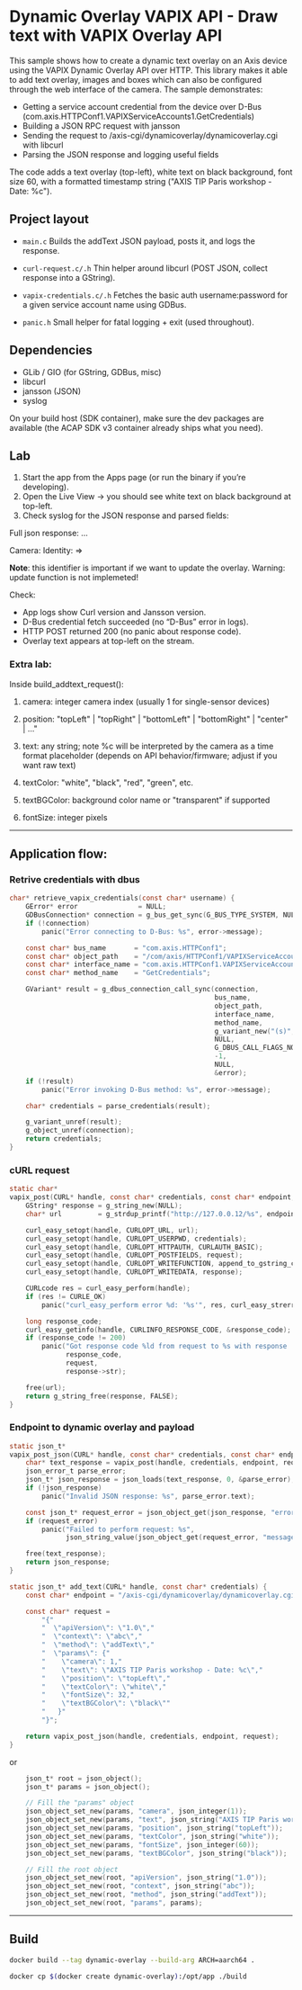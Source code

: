 # Dynamic Overlay VAPIX API - Draw text with VAPIX Overlay API

This sample shows how to create a dynamic text overlay on an Axis device using the VAPIX Dynamic Overlay API over HTTP. This library makes it able to add text overlay, images and boxes which can also be configured through the web interface of the camera. The sample demonstrates:

- Getting a service account credential from the device over D-Bus (com.axis.HTTPConf1.VAPIXServiceAccounts1.GetCredentials)
- Building a JSON RPC request with jansson
- Sending the request to /axis-cgi/dynamicoverlay/dynamicoverlay.cgi with libcurl
- Parsing the JSON response and logging useful fields

The code adds a text overlay (top-left), white text on black background, font size 60, with a formatted timestamp string ("AXIS TIP Paris workshop - Date: %c").

## Project layout

- `main.c`
Builds the addText JSON payload, posts it, and logs the response.

- `curl-request.c/.h`
Thin helper around libcurl (POST JSON, collect response into a GString).

- `vapix-credentials.c/.h`
Fetches the basic auth username:password for a given service account name using GDBus.

- `panic.h`
Small helper for fatal logging + exit (used throughout).

## Dependencies

- GLib / GIO (for GString, GDBus, misc)
- libcurl
- jansson (JSON)
- syslog

On your build host (SDK container), make sure the dev packages are available (the ACAP SDK v3 container already ships what you need).

## Lab

1. Start the app from the Apps page (or run the binary if you’re developing).
2. Open the Live View → you should see white text on black background at top-left.
3. Check syslog for the JSON response and parsed fields:

Full json response: ...

Camera: <id>
Identity: <overlay-identity> => 

**Note**: this identifier is important if we want to update the overlay. Warning: update function  is not implemeted!

Check:

- App logs show Curl version and Jansson version.
- D-Bus credential fetch succeeded (no “D-Bus” error in logs).
- HTTP POST returned 200 (no panic about response code).
- Overlay text appears at top-left on the stream.

### Extra lab:

Inside build_addtext_request():

1. camera: integer camera index (usually 1 for single-sensor devices)
2. position: "topLeft" | "topRight" | "bottomLeft" | "bottomRight" | "center" | ..."
3. text: any string; note %c will be interpreted by the camera as a time format placeholder (depends on API behavior/firmware; adjust if you want raw text)

4. textColor: "white", "black", "red", "green", etc.
5. textBGColor: background color name or "transparent" if supported
6. fontSize: integer pixels

---

## Application flow:

### Retrive credentials with dbus

```c
char* retrieve_vapix_credentials(const char* username) {
    GError* error               = NULL;
    GDBusConnection* connection = g_bus_get_sync(G_BUS_TYPE_SYSTEM, NULL, &error);
    if (!connection)
        panic("Error connecting to D-Bus: %s", error->message);

    const char* bus_name       = "com.axis.HTTPConf1";
    const char* object_path    = "/com/axis/HTTPConf1/VAPIXServiceAccounts1";
    const char* interface_name = "com.axis.HTTPConf1.VAPIXServiceAccounts1";
    const char* method_name    = "GetCredentials";

    GVariant* result = g_dbus_connection_call_sync(connection,
                                                   bus_name,
                                                   object_path,
                                                   interface_name,
                                                   method_name,
                                                   g_variant_new("(s)", username),
                                                   NULL,
                                                   G_DBUS_CALL_FLAGS_NONE,
                                                   -1,
                                                   NULL,
                                                   &error);
    if (!result)
        panic("Error invoking D-Bus method: %s", error->message);

    char* credentials = parse_credentials(result);

    g_variant_unref(result);
    g_object_unref(connection);
    return credentials;
}
```

### cURL request

```c
static char*
vapix_post(CURL* handle, const char* credentials, const char* endpoint, const char* request) {
    GString* response = g_string_new(NULL);
    char* url         = g_strdup_printf("http://127.0.0.12/%s", endpoint);

    curl_easy_setopt(handle, CURLOPT_URL, url);
    curl_easy_setopt(handle, CURLOPT_USERPWD, credentials);
    curl_easy_setopt(handle, CURLOPT_HTTPAUTH, CURLAUTH_BASIC);
    curl_easy_setopt(handle, CURLOPT_POSTFIELDS, request);
    curl_easy_setopt(handle, CURLOPT_WRITEFUNCTION, append_to_gstring_callback);
    curl_easy_setopt(handle, CURLOPT_WRITEDATA, response);

    CURLcode res = curl_easy_perform(handle);
    if (res != CURLE_OK)
        panic("curl_easy_perform error %d: '%s'", res, curl_easy_strerror(res));

    long response_code;
    curl_easy_getinfo(handle, CURLINFO_RESPONSE_CODE, &response_code);
    if (response_code != 200)
        panic("Got response code %ld from request to %s with response '%s'",
              response_code,
              request,
              response->str);

    free(url);
    return g_string_free(response, FALSE);
}

```

### Endpoint to dynamic overlay and payload

```c
static json_t*
vapix_post_json(CURL* handle, const char* credentials, const char* endpoint, const char* request) {
    char* text_response = vapix_post(handle, credentials, endpoint, request);
    json_error_t parse_error;
    json_t* json_response = json_loads(text_response, 0, &parse_error);
    if (!json_response)
        panic("Invalid JSON response: %s", parse_error.text);

    const json_t* request_error = json_object_get(json_response, "error");
    if (request_error)
        panic("Failed to perform request: %s",
              json_string_value(json_object_get(request_error, "message")));

    free(text_response);
    return json_response;
}
```
```c
static json_t* add_text(CURL* handle, const char* credentials) {
    const char* endpoint = "/axis-cgi/dynamicoverlay/dynamicoverlay.cgi";

    const char* request =
        "{"
        "  \"apiVersion\": \"1.0\","
        "  \"context\": \"abc\","
        "  \"method\": \"addText\","
        "  \"params\": {"
        "    \"camera\": 1,"
        "    \"text\": \"AXIS TIP Paris workshop - Date: %c\","
        "    \"position\": \"topLeft\","
        "    \"textColor\": \"white\","
        "    \"fontSize\": 32,"
        "    \"textBGColor\": \"black\""  
        "   }"
        "}";

    return vapix_post_json(handle, credentials, endpoint, request);
}
```
or
```c
    json_t* root = json_object();
    json_t* params = json_object();

    // Fill the "params" object
    json_object_set_new(params, "camera", json_integer(1));
    json_object_set_new(params, "text", json_string("AXIS TIP Paris workshop - Date: %c"));
    json_object_set_new(params, "position", json_string("topLeft"));
    json_object_set_new(params, "textColor", json_string("white"));
    json_object_set_new(params, "fontSize", json_integer(60));
    json_object_set_new(params, "textBGColor", json_string("black"));

    // Fill the root object
    json_object_set_new(root, "apiVersion", json_string("1.0"));
    json_object_set_new(root, "context", json_string("abc"));
    json_object_set_new(root, "method", json_string("addText"));
    json_object_set_new(root, "params", params);
```
---
## Build

```bash
docker build --tag dynamic-overlay --build-arg ARCH=aarch64 .

```
```bash
docker cp $(docker create dynamic-overlay):/opt/app ./build

```
